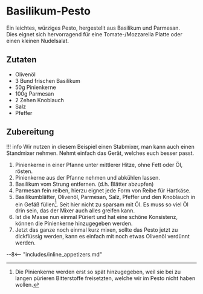 # Basilikum-Pesto

Ein leichtes, würziges Pesto, hergestellt aus Basilikum und Parmesan.  
Dies eignet sich hervorragend für eine Tomate-/Mozzarella Platte oder einen kleinen Nudelsalat.

## Zutaten

- Olivenöl
- 3 Bund frischen Basilikum
- 50g Pinienkerne
- 100g Parmesan
- 2 Zehen Knoblauch
- Salz
- Pfeffer

## Zubereitung

!!! info
    Wir nutzen in diesem Beispiel einen Stabmixer, man kann auch einen Standmixer nehmen.
    Nehmt einfach das Gerät, welches euch besser passt.

1. Pinienkerne in einer Pfanne unter mittlerer Hitze, ohne Fett oder Öl, rösten.
2. Pinienkerne aus der Pfanne nehmen und abkühlen lassen.
3. Basilikum vom Strung entfernen. (d.h. Blätter abzupfen)
4. Parmesan fein reiben, hierzu eignet jede Form von Reibe für Hartkäse.
5. Basilikumblätter, Olivenöl, Parmesan, Salz, Pfeffer und den Knoblauch in ein Gefäß füllen[^1]. Seit hier nicht zu sparsam mit Öl. Es muss so viel Öl drin sein, das der Mixer auch alles greifen kann.
6. Ist die Masse nun einmal Püriert und hat eine schöne Konsistenz, können die Pinienkerne hinzugegeben werden.
7. Jetzt das ganze noch einmal kurz mixen, sollte das Pesto jetzt zu dickflüssig werden, kann es einfach mit noch etwas Olivenöl verdünnt werden.  

[^1]: Die Pinienkerne werden erst so spät hinzugegeben, weil sie bei zu langen pürieren Bitterstoffe freisetzten, welche wir im Pesto nicht haben wollen.

--8<-- "includes/inline_appetizers.md"
